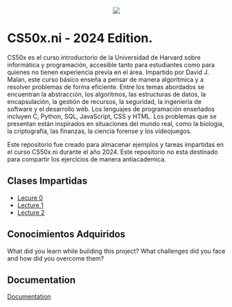 <p align="center">
  <img src="https://miro.medium.com/v2/resize:fit:700/1*IYCifTCCR2ah-79u94Z3wg.png" />
</p>

# CS50x.ni - 2024 Edition.
CS50x es el curso introductorio de la Universidad de Harvard sobre informática y programación, accesible tanto para estudiantes como para quienes no tienen experiencia previa en el área. Impartido por David J. Malan, este curso básico enseña a pensar de manera algorítmica y a resolver problemas de forma eficiente. Entre los temas abordados se encuentran la abstracción, los algoritmos, las estructuras de datos, la encapsulación, la gestión de recursos, la seguridad, la ingeniería de software y el desarrollo web. Los lenguajes de programación enseñados incluyen C, Python, SQL, JavaScript, CSS y HTML. Los problemas que se presentan están inspirados en situaciones del mundo real, como la biología, la criptografía, las finanzas, la ciencia forense y los videojuegos.

Este repositorio fue creado para almacenar ejemplos y tareas impartidas en el curso CS50x.ni durante el año 2024. Este repositorio no esta destinado para compartir los ejercicios de manera antiacademica.




## Clases Impartidas

 - [Lecure 0](https://awesomeopensource.com/project/elangosundar/awesome-README-templates)
 - [Lecture 1](https://github.com/matiassingers/awesome-readme)
 - [Lecture 2](https://bulldogjob.com/news/449-how-to-write-a-good-readme-for-your-github-project)


## Conocimientos Adquiridos

What did you learn while building this project? What challenges did you face and how did you overcome them?


## Documentation

[Documentation](https://linktodocumentation)

